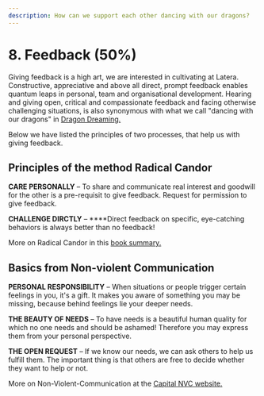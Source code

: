 ```yaml
---
description: How can we support each other dancing with our dragons?
---
```


# 8. Feedback \(50%\)

Giving feedback is a high art, we are interested in cultivating at Latera. Constructive, appreciative and above all direct, prompt feedback enables quantum leaps in personal, team and organisational development. Hearing and giving open, critical and compassionate feedback and facing otherwise challenging situations, is also synonymous with what we call "dancing with our dragons" in [Dragon Dreaming.](./) 

Below we have listed the principles of two processes, that help us with giving feedback.

## Principles of the method Radical Candor

**CARE PERSONALLY** – To share and communicate real interest and goodwill for the other is a pre-requisit to give feedback. Request for permission to give feedback. 

**CHALLENGE DIRCTLY** – ****Direct feedback on specific, eye-catching behaviors is always better than no feedback!

More on Radical Candor in this [book summary.](https://static1.squarespace.com/static/55dbfccee4b08731143170b6/t/599c86ed579fb31fe9ae20db/1503430383855/Radical+Candor+-+Kim+Scott.pdf)

## Basics from Non-violent Communication 

**PERSONAL RESPONSIBILITY** – When situations or people trigger certain feelings in you, it's a gift. It makes you aware of something you may be missing, because behind feelings lie your deeper needs.

**THE BEAUTY OF NEEDS** – To have needs is a beautiful human quality for which no one needs and should be ashamed! Therefore you may express them from your personal perspective. 

**THE OPEN REQUEST** – If we know our needs, we can ask others to help us fulfill them. The important thing is that others are free to decide whether they want to help or not.

More on Non-Violent-Communication at the [Capital NVC website.](http://capitalnvc.net/main/aboutnvc)







